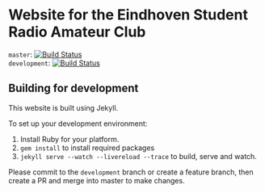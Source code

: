 # Website for the Eindhoven Student Radio Amateur Club

```master```: [![Build Status](https://travis-ci.org/esrac/esrac.github.io.svg?branch=master)](https://travis-ci.org/esrac/esrac.github.io)  
```development```: [![Build Status](https://travis-ci.org/esrac/esrac.github.io.svg?branch=development)](https://travis-ci.org/esrac/esrac.github.io)

## Building for development

This website is built using Jekyll.

To set up your development environment:

1. Install Ruby for your platform. 
2. ```gem install``` to install required packages
3. ```jekyll serve --watch --livereload --trace``` to build, serve and watch.

Please commit to the ```development``` branch or create a feature branch, then create a PR and merge into master to make changes.

